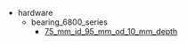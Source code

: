 * hardware
  * bearing_6800_series
    * [75_mm_id_95_mm_od_10_mm_depth](hardware/bearing_6800_series/75_mm_id_95_mm_od_10_mm_depth)
